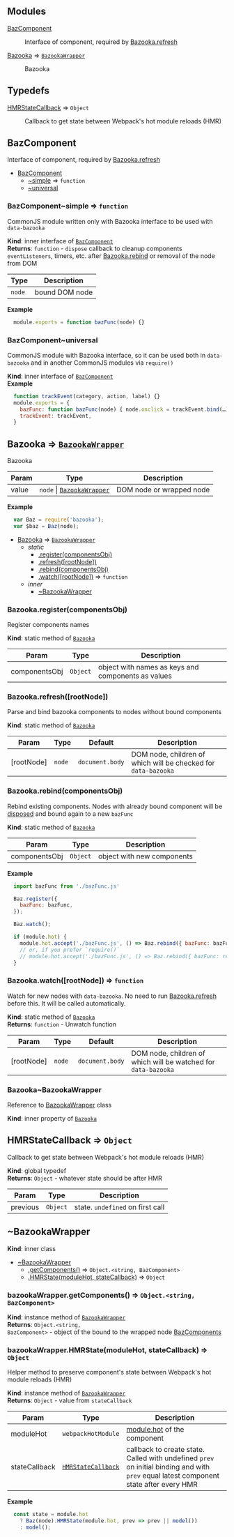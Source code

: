 ## Modules

<dl>
<dt><a href="#module_BazComponent">BazComponent</a></dt>
<dd><p>Interface of component, required by <a href="#module_Bazooka.refresh">Bazooka.refresh</a></p>
</dd>
<dt><a href="#module_Bazooka">Bazooka</a> ⇒ <code><a href="#BazookaWrapper">BazookaWrapper</a></code></dt>
<dd><p>Bazooka</p>
</dd>
</dl>

## Typedefs

<dl>
<dt><a href="#HMRStateCallback">HMRStateCallback</a> ⇒ <code>Object</code></dt>
<dd><p>Callback to get state between Webpack&#39;s hot module reloads (HMR)</p>
</dd>
</dl>

<a name="module_BazComponent"></a>

## BazComponent
Interface of component, required by [Bazooka.refresh](#module_Bazooka.refresh)


* [BazComponent](#module_BazComponent)
    * [~simple](#module_BazComponent..simple) ⇒ <code>function</code>
    * [~universal](#module_BazComponent..universal)

<a name="module_BazComponent..simple"></a>

### BazComponent~simple ⇒ <code>function</code>
CommonJS module written only with Bazooka interface to be used with `data-bazooka`

**Kind**: inner interface of <code>[BazComponent](#module_BazComponent)</code>  
**Returns**: <code>function</code> - `dispose` callback to cleanup components `eventListeners`, timers, etc. after [Bazooka.rebind](#module_Bazooka.rebind) or removal of the node from DOM  

| Type | Description |
| --- | --- |
| <code>node</code> | bound DOM node |

**Example**  
```javascript
  module.exports = function bazFunc(node) {}
```
<a name="module_BazComponent..universal"></a>

### BazComponent~universal
CommonJS module with Bazooka interface, so it can be used both in `data-bazooka`
and in another CommonJS modules via `require()`

**Kind**: inner interface of <code>[BazComponent](#module_BazComponent)</code>  
**Example**  
```javascript
  function trackEvent(category, action, label) {}
  module.exports = {
    bazFunc: function bazFunc(node) { node.onclick = trackEvent.bind(…) },
    trackEvent: trackEvent,
  }
```
<a name="module_Bazooka"></a>

## Bazooka ⇒ <code>[BazookaWrapper](#BazookaWrapper)</code>
Bazooka


| Param | Type | Description |
| --- | --- | --- |
| value | <code>node</code> &#124; <code>[BazookaWrapper](#BazookaWrapper)</code> | DOM node or wrapped node |

**Example**  
```javascript
  var Baz = require('bazooka');
  var $baz = Baz(node);
```

* [Bazooka](#module_Bazooka) ⇒ <code>[BazookaWrapper](#BazookaWrapper)</code>
    * _static_
        * [.register(componentsObj)](#module_Bazooka.register)
        * [.refresh([rootNode])](#module_Bazooka.refresh)
        * [.rebind(componentsObj)](#module_Bazooka.rebind)
        * [.watch([rootNode])](#module_Bazooka.watch) ⇒ <code>function</code>
    * _inner_
        * [~BazookaWrapper](#module_Bazooka..BazookaWrapper)

<a name="module_Bazooka.register"></a>

### Bazooka.register(componentsObj)
Register components names

**Kind**: static method of <code>[Bazooka](#module_Bazooka)</code>  

| Param | Type | Description |
| --- | --- | --- |
| componentsObj | <code>Object</code> | object with names as keys and components as values |

<a name="module_Bazooka.refresh"></a>

### Bazooka.refresh([rootNode])
Parse and bind bazooka components to nodes without bound components

**Kind**: static method of <code>[Bazooka](#module_Bazooka)</code>  

| Param | Type | Default | Description |
| --- | --- | --- | --- |
| [rootNode] | <code>node</code> | <code>document.body</code> | DOM node, children of which will be checked for `data-bazooka` |

<a name="module_Bazooka.rebind"></a>

### Bazooka.rebind(componentsObj)
Rebind existing components. Nodes with already bound component will be [disposed](BazFunc.dispose) and bound again to a new `bazFunc`

**Kind**: static method of <code>[Bazooka](#module_Bazooka)</code>  

| Param | Type | Description |
| --- | --- | --- |
| componentsObj | <code>Object</code> | object with new components |

**Example**  
```javascript
  import bazFunc from './bazFunc.js'

  Baz.register({
    bazFunc: bazFunc,
  });

  Baz.watch();

  if (module.hot) {
    module.hot.accept('./bazFunc.js', () => Baz.rebind({ bazFunc: bazFunc }));
    // or, if you prefer `require()`
    // module.hot.accept('./bazFunc.js', () => Baz.rebind({ bazFunc: require('./bazFunc.js') }));
  }
```
<a name="module_Bazooka.watch"></a>

### Bazooka.watch([rootNode]) ⇒ <code>function</code>
Watch for new nodes with `data-bazooka`. No need to run [Bazooka.refresh](#module_Bazooka.refresh) before this. It will be called automatically.

**Kind**: static method of <code>[Bazooka](#module_Bazooka)</code>  
**Returns**: <code>function</code> - Unwatch function  

| Param | Type | Default | Description |
| --- | --- | --- | --- |
| [rootNode] | <code>node</code> | <code>document.body</code> | DOM node, children of which will be watched for `data-bazooka` |

<a name="module_Bazooka..BazookaWrapper"></a>

### Bazooka~BazookaWrapper
Reference to [BazookaWrapper](#BazookaWrapper) class

**Kind**: inner property of <code>[Bazooka](#module_Bazooka)</code>  
<a name="HMRStateCallback"></a>

## HMRStateCallback ⇒ <code>Object</code>
Callback to get state between Webpack's hot module reloads (HMR)

**Kind**: global typedef  
**Returns**: <code>Object</code> - whatever state should be after HMR  

| Param | Type | Description |
| --- | --- | --- |
| previous | <code>Object</code> | state. `undefined` on first call |

<a name="BazookaWrapper"></a>

## ~BazookaWrapper
**Kind**: inner class  

* [~BazookaWrapper](#BazookaWrapper)
    * [.getComponents()](#BazookaWrapper+getComponents) ⇒ <code>Object.&lt;string, BazComponent&gt;</code>
    * [.HMRState(moduleHot, stateCallback)](#BazookaWrapper+HMRState) ⇒ <code>Object</code>

<a name="BazookaWrapper+getComponents"></a>

### bazookaWrapper.getComponents() ⇒ <code>Object.&lt;string, BazComponent&gt;</code>
**Kind**: instance method of <code>[BazookaWrapper](#BazookaWrapper)</code>  
**Returns**: <code>Object.&lt;string, BazComponent&gt;</code> - object of the bound to the wrapped node [BazComponents](#module_BazComponent)  
<a name="BazookaWrapper+HMRState"></a>

### bazookaWrapper.HMRState(moduleHot, stateCallback) ⇒ <code>Object</code>
Helper method to preserve component's state between Webpack's hot module reloads (HMR)

**Kind**: instance method of <code>[BazookaWrapper](#BazookaWrapper)</code>  
**Returns**: <code>Object</code> - value from `stateCallback`  

| Param | Type | Description |
| --- | --- | --- |
| moduleHot | <code>webpackHotModule</code> | [module.hot](https://github.com/webpack/webpack/blob/e7c13d75e4337cf166d421c153804892c49511bd/lib/HotModuleReplacement.runtime.js#L80) of the component |
| stateCallback | <code>[HMRStateCallback](#HMRStateCallback)</code> | callback to create state. Called with undefined `prev` on initial binding and with `prev` equal latest component state after every HMR |

**Example**  
```javascript
  const state = module.hot
    ? Baz(node).HMRState(module.hot, prev => prev || model())
    : model();
```
